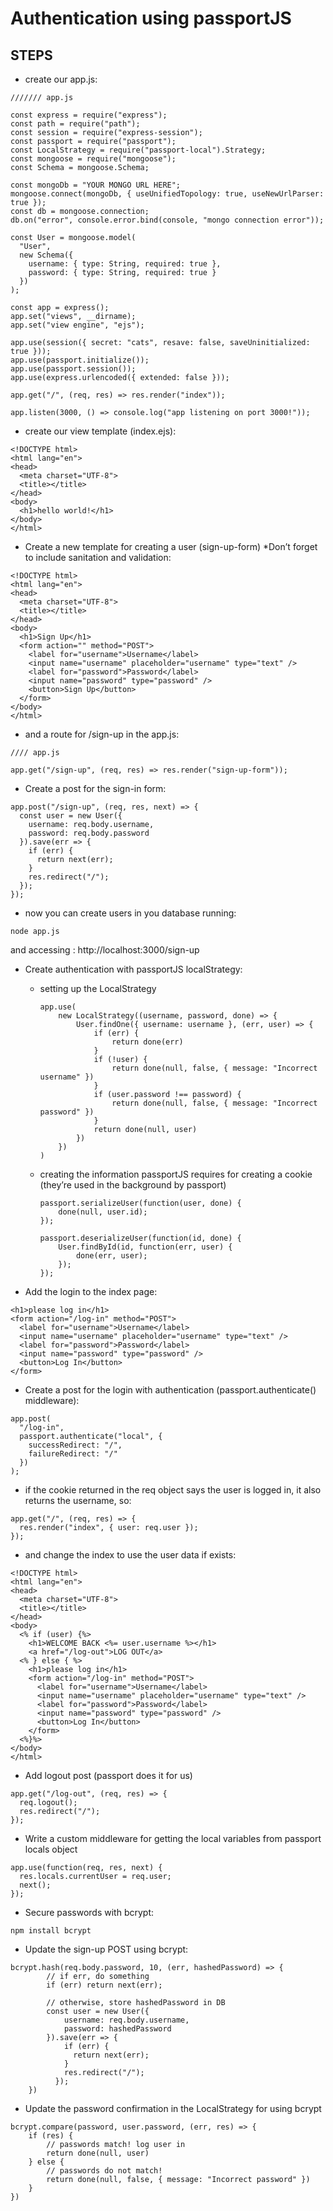 # Authentication using passportJS

## STEPS

- create our app.js:

```
/////// app.js

const express = require("express");
const path = require("path");
const session = require("express-session");
const passport = require("passport");
const LocalStrategy = require("passport-local").Strategy;
const mongoose = require("mongoose");
const Schema = mongoose.Schema;

const mongoDb = "YOUR MONGO URL HERE";
mongoose.connect(mongoDb, { useUnifiedTopology: true, useNewUrlParser: true });
const db = mongoose.connection;
db.on("error", console.error.bind(console, "mongo connection error"));

const User = mongoose.model(
  "User",
  new Schema({
    username: { type: String, required: true },
    password: { type: String, required: true }
  })
);

const app = express();
app.set("views", __dirname);
app.set("view engine", "ejs");

app.use(session({ secret: "cats", resave: false, saveUninitialized: true }));
app.use(passport.initialize());
app.use(passport.session());
app.use(express.urlencoded({ extended: false }));

app.get("/", (req, res) => res.render("index"));

app.listen(3000, () => console.log("app listening on port 3000!"));
```

- create our view template (index.ejs):

```
<!DOCTYPE html>
<html lang="en">
<head>
  <meta charset="UTF-8">
  <title></title>
</head>
<body>
  <h1>hello world!</h1>
</body>
</html>
```

- Create a new template for creating a user (sign-up-form) *Don’t forget to include sanitation and validation:

```
<!DOCTYPE html>
<html lang="en">
<head>
  <meta charset="UTF-8">
  <title></title>
</head>
<body>
  <h1>Sign Up</h1>
  <form action="" method="POST">
    <label for="username">Username</label>
    <input name="username" placeholder="username" type="text" />
    <label for="password">Password</label>
    <input name="password" type="password" />
    <button>Sign Up</button>
  </form>
</body>
</html>
```

- and a route for /sign-up in the app.js:

```
//// app.js

app.get("/sign-up", (req, res) => res.render("sign-up-form"));
```

- Create a post for the sign-in form:

```
app.post("/sign-up", (req, res, next) => {
  const user = new User({
    username: req.body.username,
    password: req.body.password
  }).save(err => {
    if (err) { 
      return next(err);
    }
    res.redirect("/");
  });
});
```

* now you can create users in you database running:
  
```
node app.js
```
and accessing : http://localhost:3000/sign-up

- Create authentication with passportJS localStrategy:
  - setting up the LocalStrategy

    ```
    app.use(
        new LocalStrategy((username, password, done) => {
            User.findOne({ username: username }, (err, user) => {
                if (err) {
                    return done(err)
                }
                if (!user) {
                    return done(null, false, { message: "Incorrect username" })
                }
                if (user.password !== password) {
                    return done(null, false, { message: "Incorrect password" })
                }
                return done(null, user)
            })
        })
    )
    ```
  - creating the information passportJS requires for creating a cookie (they’re used in the background by passport)

    ```
    passport.serializeUser(function(user, done) {
        done(null, user.id);
    });

    passport.deserializeUser(function(id, done) {
        User.findById(id, function(err, user) {
            done(err, user);
        });
    });
    ```

- Add the login to the index page:

```
<h1>please log in</h1>
<form action="/log-in" method="POST">
  <label for="username">Username</label>
  <input name="username" placeholder="username" type="text" />
  <label for="password">Password</label>
  <input name="password" type="password" />
  <button>Log In</button>
</form>
```

- Create a post for the login with authentication (passport.authenticate() middleware):

```
app.post(
  "/log-in",
  passport.authenticate("local", {
    successRedirect: "/",
    failureRedirect: "/"
  })
);
```

- if the cookie returned in the req object says the user is logged in, it also returns the username, so:

```
app.get("/", (req, res) => {
  res.render("index", { user: req.user });
});
```

- and change the index to use the user data if exists:

```
<!DOCTYPE html>
<html lang="en">
<head>
  <meta charset="UTF-8">
  <title></title>
</head>
<body>
  <% if (user) {%>
    <h1>WELCOME BACK <%= user.username %></h1>
    <a href="/log-out">LOG OUT</a>
  <% } else { %>
    <h1>please log in</h1>
    <form action="/log-in" method="POST">
      <label for="username">Username</label>
      <input name="username" placeholder="username" type="text" />
      <label for="password">Password</label>
      <input name="password" type="password" />
      <button>Log In</button>
    </form>
  <%}%>
</body>
</html>
```

- Add logout post (passport does it for us)

```
app.get("/log-out", (req, res) => {
  req.logout();
  res.redirect("/");
});
```

- Write a custom middleware for getting the local variables from passport locals object
  
```
app.use(function(req, res, next) {
  res.locals.currentUser = req.user;
  next();
});
```

- Secure passwords with bcrypt:

```
npm install bcrypt
```

- Update the sign-up POST using bcrypt:

```
bcrypt.hash(req.body.password, 10, (err, hashedPassword) => {
        // if err, do something
        if (err) return next(err);

        // otherwise, store hashedPassword in DB
        const user = new User({
            username: req.body.username,
            password: hashedPassword
        }).save(err => {
            if (err) { 
              return next(err);
            }
            res.redirect("/");
          });
    }) 
```

- Update the password confirmation in the LocalStrategy for using bcrypt

```
bcrypt.compare(password, user.password, (err, res) => {
    if (res) {
        // passwords match! log user in
        return done(null, user)
    } else {
        // passwords do not match!
        return done(null, false, { message: "Incorrect password" })
    }
})
```